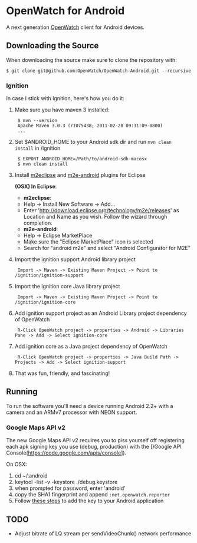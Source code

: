 OpenWatch for Android
=================

A next generation [OpenWatch](http://openwatch.net) client for Android devices.

Downloading the Source
----------------------
When downloading the source make sure to clone the repository with:

    $ git clone git@github.com:OpenWatch/OpenWatch-Android.git --recursive
    
### Ignition
In case I stick with Ignition, here's how you do it:

1. Make sure you have maven 3 installed:

		$ mvn --version
		Apache Maven 3.0.3 (r1075438; 2011-02-28 09:31:09-0800)
		...
2. Set $ANDROID_HOME to your Android sdk dir and run `mvn clean install` in /ignition

		$ EXPORT ANDROID_HOME=/Path/to/android-sdk-macosx
		$ mvn clean install
		
3. Install [m2eclipse](http://eclipse.org/m2e/download/) and [m2e-android](http://rgladwell.github.com/m2e-android/) plugins for Eclipse

	**(OSX) In Eclipse**: 
	+ **m2eclipse**:
	+ Help -> Install New Software -> Add…
	+ Enter 'http://download.eclipse.org/technology/m2e/releases' as Location and Name as you wish. Follow the wizard through completion.
	+ **m2e-android**:
	+ Help -> Eclipse MarketPlace
	+ Make sure the "Eclipse MarketPlace" icon is selected
	+ Search for "android m2e" and select "Android Configurator for M2E"
		
	
4. Import the ignition support Android library project
 		 
		Import -> Maven -> Existing Maven Project -> Point to /ignition/ignition-support

5. Import the ignition core Java library project

		Import -> Maven -> Existing Maven Project -> Point to /ignition/ignition-core

6. Add ignition support project as an Android Library project dependency of OpenWatch

		R-Click OpenWatch project -> properties -> Android -> Libraries Pane -> Add -> Select ignition-core

7. Add ignition core as a Java project dependency of OpenWatch

		R-Click OpenWatch project -> properties -> Java Build Path -> Projects -> Add -> Select ignition-support

8. That was fun, friendly, and fascinating!




Running
----------------------

To run the software you'll need a device running Android 2.2+ with a camera and an ARMv7 processor with NEON support.

### Google Maps API v2

The new Google Maps API v2 requires you to piss yourself off registering each apk signing key you use (debug, production) with the [)Google API Console(https://code.google.com/apis/console]). 

On OSX:

1. cd ~/.android
2. keytool -list -v -keystore ./debug.keystore
3. when prompted for password, enter 'android'
4. copy the SHA1 fingerprint and append `:net.openwatch.reporter`
5. Follow [these steps](https://developers.google.com/maps/documentation/android/start#adding_the_api_key_to_your_application) to add the key to your Android application

TODO
----
+ Adjust bitrate of LQ stream per sendVideoChunk() network performance

